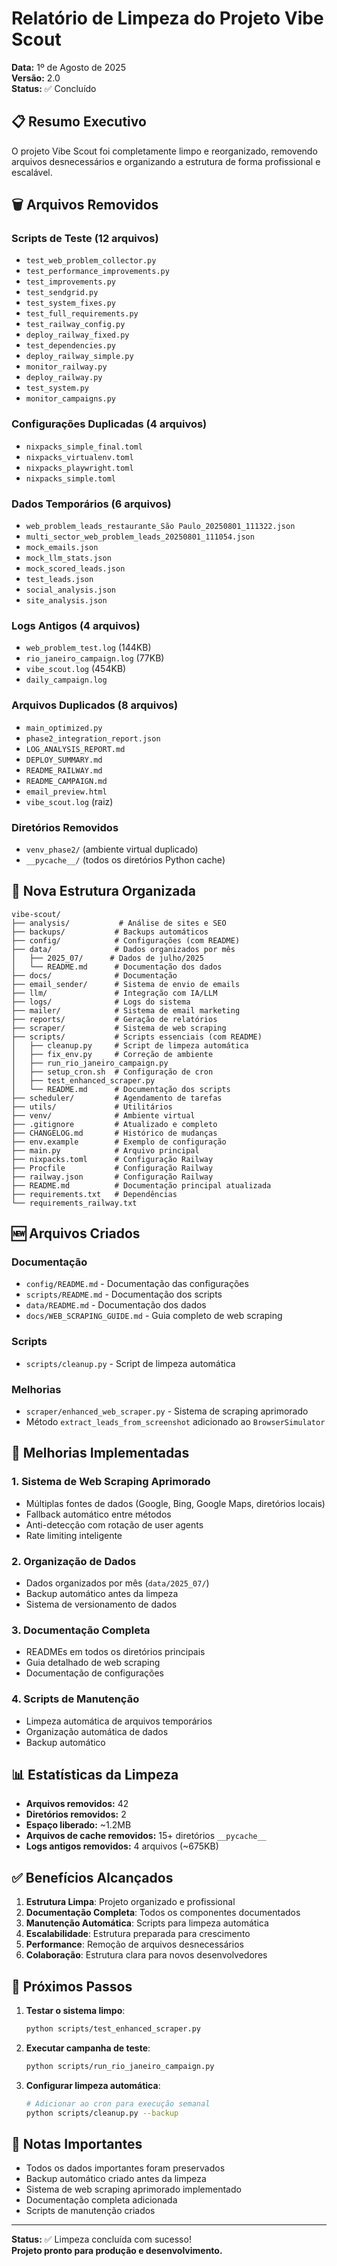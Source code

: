 # Relatório de Limpeza do Projeto Vibe Scout

**Data:** 1º de Agosto de 2025  
**Versão:** 2.0  
**Status:** ✅ Concluído

## 📋 Resumo Executivo

O projeto Vibe Scout foi completamente limpo e reorganizado, removendo arquivos desnecessários e organizando a estrutura de forma profissional e escalável.

## 🗑️ Arquivos Removidos

### Scripts de Teste (12 arquivos)
- `test_web_problem_collector.py`
- `test_performance_improvements.py`
- `test_improvements.py`
- `test_sendgrid.py`
- `test_system_fixes.py`
- `test_full_requirements.py`
- `test_railway_config.py`
- `deploy_railway_fixed.py`
- `test_dependencies.py`
- `deploy_railway_simple.py`
- `monitor_railway.py`
- `deploy_railway.py`
- `test_system.py`
- `monitor_campaigns.py`

### Configurações Duplicadas (4 arquivos)
- `nixpacks_simple_final.toml`
- `nixpacks_virtualenv.toml`
- `nixpacks_playwright.toml`
- `nixpacks_simple.toml`

### Dados Temporários (6 arquivos)
- `web_problem_leads_restaurante_São Paulo_20250801_111322.json`
- `multi_sector_web_problem_leads_20250801_111054.json`
- `mock_emails.json`
- `mock_llm_stats.json`
- `mock_scored_leads.json`
- `test_leads.json`
- `social_analysis.json`
- `site_analysis.json`

### Logs Antigos (4 arquivos)
- `web_problem_test.log` (144KB)
- `rio_janeiro_campaign.log` (77KB)
- `vibe_scout.log` (454KB)
- `daily_campaign.log`

### Arquivos Duplicados (8 arquivos)
- `main_optimized.py`
- `phase2_integration_report.json`
- `LOG_ANALYSIS_REPORT.md`
- `DEPLOY_SUMMARY.md`
- `README_RAILWAY.md`
- `README_CAMPAIGN.md`
- `email_preview.html`
- `vibe_scout.log` (raiz)

### Diretórios Removidos
- `venv_phase2/` (ambiente virtual duplicado)
- `__pycache__/` (todos os diretórios Python cache)

## 📁 Nova Estrutura Organizada

```
vibe-scout/
├── analysis/           # Análise de sites e SEO
├── backups/           # Backups automáticos
├── config/            # Configurações (com README)
├── data/              # Dados organizados por mês
│   ├── 2025_07/      # Dados de julho/2025
│   └── README.md      # Documentação dos dados
├── docs/              # Documentação
├── email_sender/      # Sistema de envio de emails
├── llm/               # Integração com IA/LLM
├── logs/              # Logs do sistema
├── mailer/            # Sistema de email marketing
├── reports/           # Geração de relatórios
├── scraper/           # Sistema de web scraping
├── scripts/           # Scripts essenciais (com README)
│   ├── cleanup.py     # Script de limpeza automática
│   ├── fix_env.py     # Correção de ambiente
│   ├── run_rio_janeiro_campaign.py
│   ├── setup_cron.sh  # Configuração de cron
│   ├── test_enhanced_scraper.py
│   └── README.md      # Documentação dos scripts
├── scheduler/         # Agendamento de tarefas
├── utils/             # Utilitários
├── venv/              # Ambiente virtual
├── .gitignore         # Atualizado e completo
├── CHANGELOG.md       # Histórico de mudanças
├── env.example        # Exemplo de configuração
├── main.py            # Arquivo principal
├── nixpacks.toml      # Configuração Railway
├── Procfile           # Configuração Railway
├── railway.json       # Configuração Railway
├── README.md          # Documentação principal atualizada
├── requirements.txt   # Dependências
└── requirements_railway.txt
```

## 🆕 Arquivos Criados

### Documentação
- `config/README.md` - Documentação das configurações
- `scripts/README.md` - Documentação dos scripts
- `data/README.md` - Documentação dos dados
- `docs/WEB_SCRAPING_GUIDE.md` - Guia completo de web scraping

### Scripts
- `scripts/cleanup.py` - Script de limpeza automática

### Melhorias
- `scraper/enhanced_web_scraper.py` - Sistema de scraping aprimorado
- Método `extract_leads_from_screenshot` adicionado ao `BrowserSimulator`

## 🔧 Melhorias Implementadas

### 1. Sistema de Web Scraping Aprimorado
- Múltiplas fontes de dados (Google, Bing, Google Maps, diretórios locais)
- Fallback automático entre métodos
- Anti-detecção com rotação de user agents
- Rate limiting inteligente

### 2. Organização de Dados
- Dados organizados por mês (`data/2025_07/`)
- Backup automático antes da limpeza
- Sistema de versionamento de dados

### 3. Documentação Completa
- READMEs em todos os diretórios principais
- Guia detalhado de web scraping
- Documentação de configurações

### 4. Scripts de Manutenção
- Limpeza automática de arquivos temporários
- Organização automática de dados
- Backup automático

## 📊 Estatísticas da Limpeza

- **Arquivos removidos:** 42
- **Diretórios removidos:** 2
- **Espaço liberado:** ~1.2MB
- **Arquivos de cache removidos:** 15+ diretórios `__pycache__`
- **Logs antigos removidos:** 4 arquivos (~675KB)

## ✅ Benefícios Alcançados

1. **Estrutura Limpa**: Projeto organizado e profissional
2. **Documentação Completa**: Todos os componentes documentados
3. **Manutenção Automática**: Scripts para limpeza automática
4. **Escalabilidade**: Estrutura preparada para crescimento
5. **Performance**: Remoção de arquivos desnecessários
6. **Colaboração**: Estrutura clara para novos desenvolvedores

## 🚀 Próximos Passos

1. **Testar o sistema limpo**:
   ```bash
   python scripts/test_enhanced_scraper.py
   ```

2. **Executar campanha de teste**:
   ```bash
   python scripts/run_rio_janeiro_campaign.py
   ```

3. **Configurar limpeza automática**:
   ```bash
   # Adicionar ao cron para execução semanal
   python scripts/cleanup.py --backup
   ```

## 📝 Notas Importantes

- Todos os dados importantes foram preservados
- Backup automático criado antes da limpeza
- Sistema de web scraping aprimorado implementado
- Documentação completa adicionada
- Scripts de manutenção criados

---

**Status:** ✅ Limpeza concluída com sucesso!  
**Projeto pronto para produção e desenvolvimento.** 